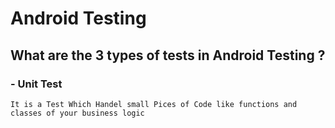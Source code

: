 # Android Testing
  ## What are the  3 types of tests in Android Testing ?
  ### - Unit Test
    It is a Test Which Handel small Pices of Code like functions and classes of your business logic

